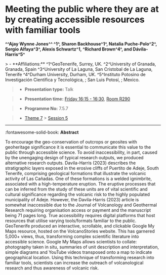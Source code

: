 # Meeting the public where they are at by creating accessible resources with familiar tools

**^^Ajay Wynne Jones^^ ^1^, Sharon Backhouse^1^, Natalia Puche-Polo^2^, Sergio Alfaya^3^, Alexis Schwartz^1, ^Richard Brown^4^, and Dávila-Harris^5^**

<!-- more -->> - **Affiliations:** ^1^GeoTenerife, Surrey, UK. ^2^University of Granada, Granada, Spain ^3^University of La Laguna, San Cristobal de La Laguna, Tenerife ^4^Durham University, Durham, UK. ^5^Instituto Potosino de Investigación Científica y Tecnológica, ; San Luis Potosí, ; Mexico.

> - **Presentation type:** Talk

> - **Presentation time:** [Friday 16:15 - 16:30](../sessions_comparison.md#__tabbed_4_4), [Room R290](../maps_venue.md#__tabbed_1_1)

> - **Programme No:** 7.5.7

> - [Theme 7](../theme7.md) > [Session 5](../sessions/session-7-5.md)

--- 

:fontawesome-solid-book: **Abstract**

To encourage the geo-conservation of outcrops or geosites with geoheritage significance it is essential to communicate this value to the public through accessible science. To avoid inaccessibility, in part, caused by the unengaging design of typical research outputs, we produced alternative research outputs. Davila-Harris (2023) describes the stratigraphic layers exposed in the erosive cliffs of Puertito de Adeje, South Tenerife, comprising geological formations that illustrate the volcanic activity of Las Cañadas. One of these formations is a welded ignimbrite, associated with a high-temperature eruption. The eruptive processes that can be inferred from the study of these units are of vital scientific and cultural significance regarding the volcanic risk to the highly populated municipality of Adeje. However, the Davila-Harris (2023) article is somewhat inaccessible due to the Journal of Volcanology and Geothermal Research requiring organisation access or payment and the manuscript being 71 pages long. True accessibility requires digital platforms that host resources that utilise varying tools/formats familiar to the public.  GeoTenerife produced an interactive, scrollable, and clickable Google My Maps resource, hosted on the VolcanoStories website. This has garnered 5,000+ views, thus, transforming complex scientific literature into accessible science. Google My Maps allows scientists to collate: photography taken in situ, summaries of unit description and interpretation, simple diagrams and YouTube videos transposed onto a map to indicate geographical location. Using this technique of transforming research into familiar tools, scientists can increase the outreach of volcanological research and thus awareness of volcanic risk. 

